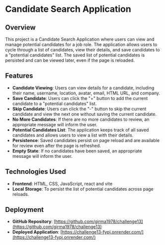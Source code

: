 # Candidate Search Application

## Overview

This project is a Candidate Search Application where users can view and manage potential candidates for a job role. The application allows users to cycle through a list of candidates, view their details, and save candidates to a "potential candidates" list. The saved list of potential candidates is persisted and can be viewed later, even if the page is reloaded.

## Features

- **Candidate Viewing**: Users can view details for a candidate, including their name, username, location, avatar, email, HTML URL, and company.
- **Save Candidate**: Users can click the "+" button to add the current candidate to a "potential candidates" list.
- **Skip Candidate**: Users can click the "-" button to skip the current candidate and view the next one without saving the current candidate.
- **No More Candidates**: If there are no more candidates to review, an appropriate message will inform the user.
- **Potential Candidates List**: The application keeps track of all saved candidates and allows users to view a list with their details.
- **Persistence**: Saved candidates persist on page reload and are available for review even after the page is refreshed.
- **Empty State**: If no candidates have been saved, an appropriate message will inform the user.

## Technologies Used

- **Frontend**: HTML, CSS, JavaScript, react and vite
- **Local Storage**: To persist the list of potential candidates across page reloads.

## Deployment

- **GitHub Repository**: [https://github.com/girma1978/challenge13](https://github.com/girma1978/challenge13)
- **Deployed Application**: [https://challenge13-fypj.onrender.com/](https://challenge13-fypj.onrender.com/)
